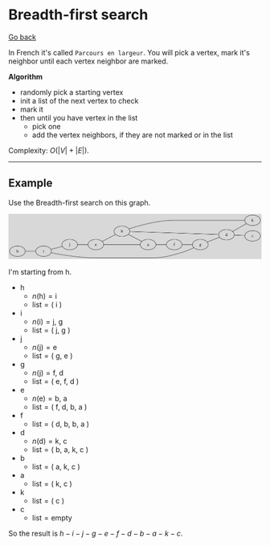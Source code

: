 # Breadth-first search

[Go back](..#sorting-and-search)

In French it's called ``Parcours en largeur``.
You will pick a vertex, mark it's neighbor until
each vertex neighbor are marked.

**Algorithm**

* randomly pick a starting vertex
* init a list of the next vertex to check
* mark it
* then until you have vertex in the list
  * pick one
  * add the vertex neighbors, if they are not marked or in the list

Complexity: $O(|V|+|E|)$.

<hr class="sr">

## Example

Use the Breadth-first search on this graph.

![](images/dfs.svg)

I'm starting from $\text{h}$.

* h
  * $n(\text{h}) = \text{i}$
  * $\text{list} = \text{( i )}$
* i
  * $n(\text{i}) = \text{j, g}$
  * $\text{list} = \text{( j, g )}$
* j
  * $n(\text{j}) = \text{e}$
  * $\text{list} = \text{( g, e )}$
* g
  * $n(\text{j}) = \text{f, d}$
  * $\text{list} = \text{( e, f, d )}$
* e
  * $n(\text{e}) = \text{b, a}$
  * $\text{list} = \text{( f, d, b, a )}$
* f
  * $\text{list} = \text{( d, b, b, a )}$
* d
  * $n(\text{d}) = \text{k, c}$
  * $\text{list} = \text{( b, a, k, c )}$
* b
  * $\text{list} = \text{( a, k, c )}$
* a
  * $\text{list} = \text{( k, c )}$
* k
  * $\text{list} = \text{( c )}$
* c
  * $\text{list} = \text{empty}$

So the result is $h-i-j-g-e-f-d-b-a-k-c$.